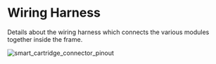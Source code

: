 # Wiring Harness

Details about the wiring harness which connects the various modules together inside the frame.

![smart_cartridge_connector_pinout](https://user-images.githubusercontent.com/3649828/209013308-ed0b7116-418e-409b-bc32-52a297f57b14.png)


